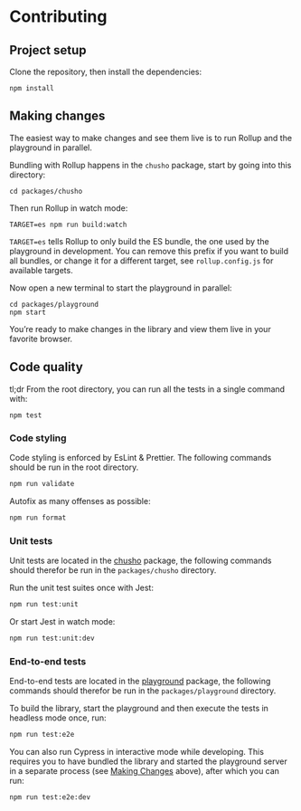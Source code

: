# Contributing

## Project setup

Clone the repository, then install the dependencies:

```
npm install
```

## Making changes

The easiest way to make changes and see them live is to run Rollup and the playground in parallel.

Bundling with Rollup happens in the `chusho` package, start by going into this directory:

```
cd packages/chusho
```

Then run Rollup in watch mode:

```
TARGET=es npm run build:watch
```

`TARGET=es` tells Rollup to only build the ES bundle, the one used by the playground in development. You can remove this prefix if you want to build all bundles, or change it for a different target, see `rollup.config.js` for available targets.

Now open a new terminal to start the playground in parallel:

```
cd packages/playground
npm start
```

You’re ready to make changes in the library and view them live in your favorite browser.

## Code quality

tl;dr From the root directory, you can run all the tests in a single command with:

```
npm test
```

### Code styling

Code styling is enforced by EsLint & Prettier. The following commands should be run in the root directory.

```bash
npm run validate
```

Autofix as many offenses as possible:

```bash
npm run format
```

### Unit tests

Unit tests are located in the [chusho](https://github.com/liip/chusho/tree/main/packages/chusho/) package, the following commands should therefor be run in the `packages/chusho` directory.

Run the unit test suites once with Jest:

```bash
npm run test:unit
```

Or start Jest in watch mode:

```bash
npm run test:unit:dev
```

### End-to-end tests

End-to-end tests are located in the [playground](https://github.com/liip/chusho/tree/main/packages/chusho/) package, the following commands should therefor be run in the `packages/playground` directory.

To build the library, start the playground and then execute the tests in headless mode once, run:

```bash
npm run test:e2e
```

You can also run Cypress in interactive mode while developing. This requires you to have bundled the library and started the playground server in a separate process (see [Making Changes](#making-changes) above), after which you can run:

```bash
npm run test:e2e:dev
```
